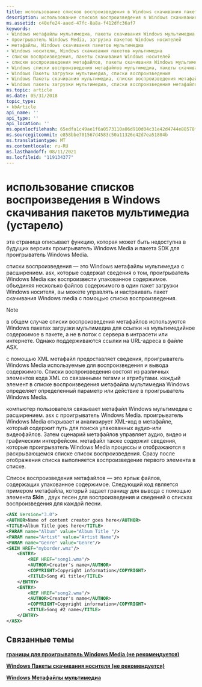 ```yaml
---
title: использование списков воспроизведения в Windows скачивания пакетов мультимедиа (устарело)
description: использование списков воспроизведения в Windows скачивания пакетов мультимедиа (устарело)
ms.assetid: c40efe24-aaed-47fc-8a8a-f412dfc36af7
keywords:
- Windows метафайлы мультимедиа, пакеты скачивания Windows мультимедиа
- проигрыватель Windows Media, загрузка пакетов Windows носителей
- метафайлы, Windows скачивания пакетов мультимедиа
- Windows носители, Windows скачивания пакетов мультимедиа
- списки воспроизведения, пакеты скачивания Windows носителей
- списки воспроизведения метафайлов, пакеты скачивания Windows мультимедиа
- Windows списки воспроизведения метафайлов мультимедиа, пакеты скачивания Windows мультимедиа
- Windows Пакеты загрузки мультимедиа, списки воспроизведения
- Windows Пакеты скачивания мультимедиа, списки воспроизведения метафайлов
- Windows пакеты загрузки мультимедиа, списки воспроизведения метафайлов мультимедиа Windows
ms.topic: article
ms.date: 05/31/2018
topic_type:
- kbArticle
api_name: ''
api_type: ''
api_location: ''
ms.openlocfilehash: 65edfa1c49ae1f6a0573110a06d910d04c31e42d4744e88578f72220bf020272
ms.sourcegitcommit: e858bbe701567d4583c50a11326e42d7ea51804b
ms.translationtype: MT
ms.contentlocale: ru-RU
ms.lasthandoff: 08/11/2021
ms.locfileid: "119134377"
---
```

# <a name="using-playlists-in-windows-media-download-packages-deprecated"></a>использование списков воспроизведения в Windows скачивания пакетов мультимедиа (устарело)

эта страница описывает функцию, которая может быть недоступна в будущих версиях проигрыватель Windows Media и пакета SDK для проигрыватель Windows Media.

списки воспроизведения — это Windows метафайлы мультимедиа с расширением. asx, которые содержат сведения о том, проигрыватель Windows Media как воспроизвести упакованное содержимое. объединяя несколько файлов содержимого в один пакет загрузки Windows носителя, вы можете управлять и настраивать пакет скачивания Windows media с помощью списка воспроизведения.

> [!Note]  
> в общем случае списки воспроизведения метафайлов используются Windows пакетах загрузки мультимедиа для ссылки на мультимедийное содержимое в пакете, а не в поток с сервера в интрасети или интернете. Однако поддерживаются ссылки на URL-адреса в файле ASX.

 

с помощью XML метафайл предоставляет сведения, проигрыватель Windows Media используемые для воспроизведения и вывода содержимого. Списки воспроизведения состоят из различных элементов кода XML со связанными тегами и атрибутами. каждый элемент в списке воспроизведения метафайла мультимедиа Windows определяет определенный параметр или действие в проигрыватель Windows Media.

компьютер пользователя связывает метафайл Windows мультимедиа с расширением. asx с проигрыватель Windows Media. проигрыватель Windows Media открывает и анализирует XML-код в метафайле, который содержит путь для поиска упакованных аудио-или видеофайлов. Затем сценарий метафайлов управляет аудио, видео и графическим интерфейсом. метафайл также содержит сведения, которые проигрыватель Windows Media процессы и отображаются в раскрывающемся списке список воспроизведения. Сразу после отображения списка выполняется воспроизведение первого элемента в списке.

Список воспроизведения метафайлов — это ярлык файлов, содержащих упакованное содержимое. Следующий код является примером метафайла, который задает границу для вывода с помощью элемента **Skin** , двух песен для воспроизведения и сведений о списках воспроизведения для каждой песни.


```XML
<ASX Version="3.0">
<AUTHOR>Name of content creator goes here</AUTHOR>
<TITLE>Album Title goes here</TITLE>
<PARAM name="Album" value="Album Title "/>
<PARAM name="Artist" value="Artist Name"/>
<PARAM name="Genre" value="Genre"/>
<SKIN HREF="myborder.wmz"/>
    <ENTRY>
        <REF HREF="song1.wma"/>
        <AUTHOR>Creator's name</AUTHOR>
        <COPYRIGHT>Copyright information</COPYRIGHT>
        <TITLE>Song #1 title</TITLE>
    </ENTRY>
    <ENTRY>
        <REF HREF="song2.wma"/>
        <AUTHOR>Creator's name</AUTHOR>
        <COPYRIGHT>Copyright information</COPYRIGHT>
        <TITLE>Song #2 name</TITLE>
    </ENTRY>
</ASX>

```



## <a name="related-topics"></a>Связанные темы

<dl> <dt>

[**границы для проигрыватель Windows Media (не рекомендуется)**](borders-for-windows-media-player--deprecated.md)
</dt> <dt>

[**Windows Пакеты скачивания носителя (не рекомендуется)**](windows-media-download-packages--deprecated.md)
</dt> <dt>

[**Windows Метафайлы мультимедиа**](windows-media-metafiles.md)
</dt> </dl>

 

 




